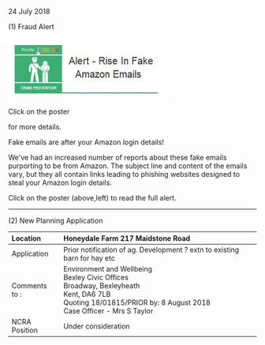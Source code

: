 24 July 2018

(1) Fraud Alert

[](http://www.northcrayresidents.org.uk/fraud_alerts/fa020.pdf)

![Image](images/nm0532_1.gif)

Click on the poster

for more details.

Fake emails are after your Amazon login details!

We've had an increased number of reports about these fake emails purporting to be from Amazon. The subject line and content of the emails vary, but they all contain links leading to phishing websites designed to steal your Amazon login details.

Click on the poster (above,left) to read the full alert.

---

(2) New Planning Application

| Location          | Honeydale Farm 217 Maidstone Road                                                                                                                                           |
| :---------------- | :-------------------------------------------------------------------------------------------------------------------------------------------------------------------------- |
| Application       | Prior notification of ag. Development ? extn to existing barn for hay etc                                                                                                   |
| Comments <br>to : | Environment and Wellbeing <br>Bexley Civic Offices <br>Broadway, Bexleyheath <br>Kent, DA6 7LB <br>Quoting 18/01815/PRIOR by: 8 August 2018 <br>Case Officer - Mrs S Taylor |
| NCRA Position     | Under consideration                                                                                                                                                         |
